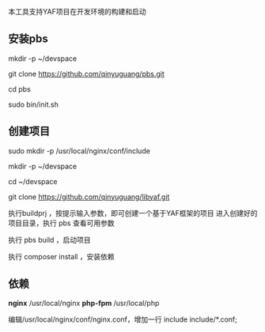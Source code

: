 本工具支持YAF项目在开发环境的构建和启动

安装pbs
--
mkdir -p ~/devspace

git clone https://github.com/qinyuguang/pbs.git

cd pbs

sudo bin/init.sh


创建项目
----

sudo mkdir -p /usr/local/nginx/conf/include

mkdir -p ~/devspace

cd ~/devspace

git clone https://github.com/qinyuguang/libyaf.git


执行buildprj ，按提示输入参数，即可创建一个基于YAF框架的项目
进入创建好的项目目录，执行 pbs 查看可用参数

执行 pbs build ，启动项目

执行 composer install ，安装依赖



依赖
--

**nginx**
/usr/local/nginx
**php-fpm**
/usr/local/php

编辑/usr/local/nginx/conf/nginx.conf，增加一行
include include/*.conf;
